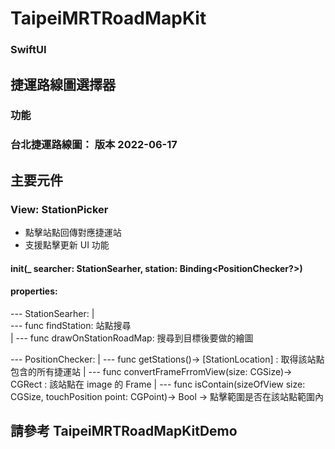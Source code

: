 # TaipeiMRTRoadMapKit
### SwiftUI

## 捷運路線圖選擇器  

### 功能  

### 台北捷運路線圖： 版本 2022-06-17 


## 主要元件

### View: StationPicker  
- 點擊站點回傳對應捷運站
- 支援點擊更新 UI 功能
#### init(_ searcher: StationSearher, station: Binding<PositionChecker?>)  

#### properties:  
 --- StationSearher: 
           |  
           --- func findStation: 站點搜尋  
           |
           --- func drawOnStationRoadMap: 搜尋到目標後要做的繪圖

 --- PositionChecker:
           |
           --- func getStations()-> [StationLocation] : 取得該站點包含的所有捷運站
           |
           --- func convertFrameFrromView(size: CGSize)-> CGRect : 該站點在 image 的 Frame
           |
           --- func isContain(sizeOfView size: CGSize, touchPosition point: CGPoint)-> Bool -> 點擊範圍是否在該站點範圍內
           
           
## 請參考 TaipeiMRTRoadMapKitDemo
